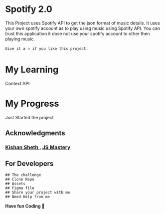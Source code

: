 # Spotify 2.0

  This Project uses Spotify API to get the json format of music details. It uses your own spotify account as to play using music using Spotify API. You can trust this application it dose not use your spotify account to other then playing music. 

    Give it a ⭐ if you like this project.

 <!-- # Live Website and My Social medial

# Technologies used  -->

# My Learning 
  Context API
  
  <!--### Continued development

    Use this section to outline areas that you want to continue focusing on in future projects. These could be concepts you're still not completely comfortable with or techniques you found useful that you want to refine and perfect. -->

# My Progress 
  Just Started the project

## Acknowledgments

  ### [Kishan Sheth ](https://youtu.be/ajVcLGEw8Xw?si=h4Cy3M5a0ZlDbhP7),  [JS Mastery](https://youtu.be/I1cpb0tYV74?si=F4XPeY96fOiy3FR9)

<!-- # Feedback for me 

# Useful Resources 

# Course  -->

## For Developers
    ## The challenge
    ## Clone Repo 
    ## Assets 
    ## Figma file 
    ## Share your project with me 
    ## Need Help from me 

**Have fun  Coding 🚀**